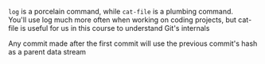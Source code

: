 `log` is a porcelain command, while `cat-file` is a plumbing command. <br />
You'll use log much more often when working on coding projects, but cat-file is useful for us in this course to understand Git's internals

<p>
  Any commit made after the first commit will use the previous commit's hash as a parent data stream
</p>
